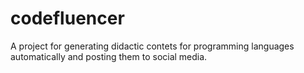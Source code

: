 # codefluencer
A project for generating didactic contets for programming languages automatically and posting them to social media.
